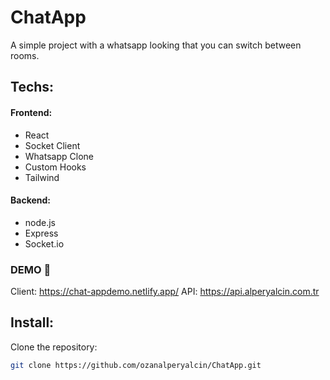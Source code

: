 # ChatApp
A simple project with a whatsapp looking that you can switch between rooms.

## Techs:

#### Frontend:

- React
- Socket Client
- Whatsapp Clone
- Custom Hooks
- Tailwind

#### Backend:

- node.js
- Express
- Socket.io

### DEMO 🔴

Client: https://chat-appdemo.netlify.app/
API: https://api.alperyalcin.com.tr

## Install:

Clone the repository:

```bash
git clone https://github.com/ozanalperyalcin/ChatApp.git
```